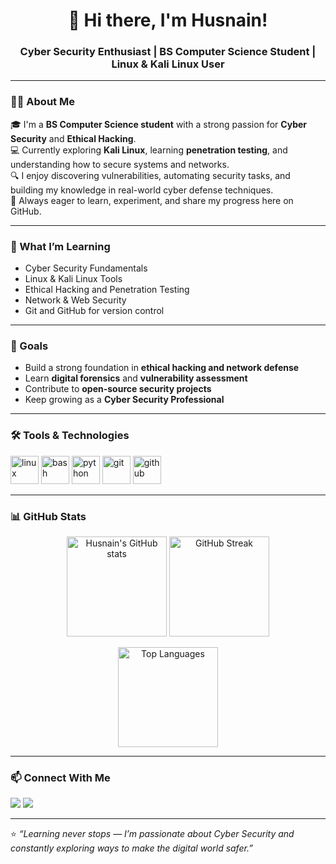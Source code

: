 <!-- Header Section -->
<h1 align="center">👋 Hi there, I'm Husnain!</h1>
<h3 align="center">Cyber Security Enthusiast | BS Computer Science Student | Linux & Kali Linux User</h3>

---

### 👨‍💻 About Me
🎓 I'm a **BS Computer Science student** with a strong passion for **Cyber Security** and **Ethical Hacking**.  
💻 Currently exploring **Kali Linux**, learning **penetration testing**, and understanding how to secure systems and networks.  
🔍 I enjoy discovering vulnerabilities, automating security tasks, and building my knowledge in real-world cyber defense techniques.  
🌱 Always eager to learn, experiment, and share my progress here on GitHub.

---

### 🧠 What I’m Learning
- Cyber Security Fundamentals  
- Linux & Kali Linux Tools  
- Ethical Hacking and Penetration Testing  
- Network & Web Security  
- Git and GitHub for version control  

---

### 🎯 Goals
- Build a strong foundation in **ethical hacking and network defense**  
- Learn **digital forensics** and **vulnerability assessment**  
- Contribute to **open-source security projects**  
- Keep growing as a **Cyber Security Professional**

---

### 🛠️ Tools & Technologies
<p align="left">
  <img src="https://cdn.jsdelivr.net/gh/devicons/devicon/icons/linux/linux-original.svg" alt="linux" width="45" height="45"/>
  <img src="https://cdn.jsdelivr.net/gh/devicons/devicon/icons/bash/bash-original.svg" alt="bash" width="45" height="45"/>
  <img src="https://cdn.jsdelivr.net/gh/devicons/devicon/icons/python/python-original.svg" alt="python" width="45" height="45"/>
  <img src="https://cdn.jsdelivr.net/gh/devicons/devicon/icons/git/git-original.svg" alt="git" width="45" height="45"/>
  <img src="https://cdn.jsdelivr.net/gh/devicons/devicon/icons/github/github-original.svg" alt="github" width="45" height="45"/>
</p>

---

### 📊 GitHub Stats
<p align="center">
  <img src="https://github-readme-stats.vercel.app/api?username=HusnainCS&show_icons=true&theme=tokyonight" alt="Husnain's GitHub stats" height="160px"/>
  <img src="https://github-readme-streak-stats.herokuapp.com/?user=HusnainCS&theme=tokyonight" alt="GitHub Streak" height="160px"/>
</p>

<p align="center">
  <img src="https://github-readme-stats.vercel.app/api/top-langs/?username=HusnainCS&layout=compact&theme=tokyonight" alt="Top Languages" height="160px"/>
</p>

---

### 📫 Connect With Me
<p align="left">
  <a href="mailto:huxnian.cs@gmail.com"><img src="https://img.shields.io/badge/Email-husnian.cs%40gmail.com-blue?style=for-the-badge&logo=gmail"/></a>
  <a href="https://www.linkedin.com/in/husnain-ali-7a4761369" target="_blank"><img src="https://img.shields.io/badge/LinkedIn-Husnain%20Ali-blue?style=for-the-badge&logo=linkedin"/></a>
</p>

---

⭐ *“Learning never stops — I’m passionate about Cyber Security and constantly exploring ways to make the digital world safer.”*
